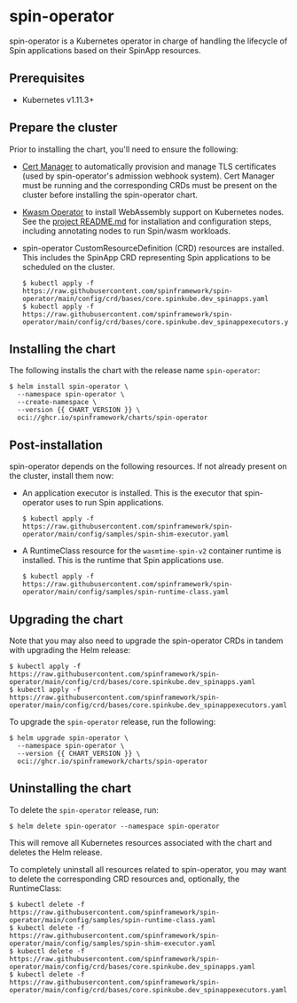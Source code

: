 # spin-operator

spin-operator is a Kubernetes operator in charge of handling the lifecycle of Spin applications based on their SpinApp resources.

## Prerequisites

- Kubernetes v1.11.3+

## Prepare the cluster

Prior to installing the chart, you'll need to ensure the following:

- [Cert Manager](https://github.com/cert-manager/cert-manager) to automatically provision and manage TLS certificates (used by spin-operator's admission webhook system). Cert Manager must be running and the corresponding CRDs must be present on the cluster before installing the spin-operator chart.

- [Kwasm Operator](https://github.com/kwasm/kwasm-operator) to install WebAssembly support on Kubernetes nodes. See the [project README.md](https://github.com/KWasm/kwasm-operator/blob/main/README.md) for installation and configuration steps, including annotating nodes to run Spin/wasm workloads.

- spin-operator CustomResourceDefinition (CRD) resources are installed. This includes the SpinApp CRD representing Spin applications to be scheduled on the cluster.

  ```console
  $ kubectl apply -f https://raw.githubusercontent.com/spinframework/spin-operator/main/config/crd/bases/core.spinkube.dev_spinapps.yaml
  $ kubectl apply -f https://raw.githubusercontent.com/spinframework/spin-operator/main/config/crd/bases/core.spinkube.dev_spinappexecutors.yaml
  ```

## Installing the chart

The following installs the chart with the release name `spin-operator`:

```console
$ helm install spin-operator \
  --namespace spin-operator \
  --create-namespace \
  --version {{ CHART_VERSION }} \
  oci://ghcr.io/spinframework/charts/spin-operator
```

## Post-installation

spin-operator depends on the following resources. If not already present on the cluster, install them now:

- An application executor is installed. This is the executor that spin-operator uses to run Spin applications.

  ```console
  $ kubectl apply -f https://raw.githubusercontent.com/spinframework/spin-operator/main/config/samples/spin-shim-executor.yaml
  ```

- A RuntimeClass resource for the `wasmtime-spin-v2` container runtime is installed. This is the runtime that Spin applications use.

  ```console
  $ kubectl apply -f https://raw.githubusercontent.com/spinframework/spin-operator/main/config/samples/spin-runtime-class.yaml
  ```

## Upgrading the chart

Note that you may also need to upgrade the spin-operator CRDs in tandem with upgrading the Helm release:

```console
$ kubectl apply -f https://raw.githubusercontent.com/spinframework/spin-operator/main/config/crd/bases/core.spinkube.dev_spinapps.yaml
$ kubectl apply -f https://raw.githubusercontent.com/spinframework/spin-operator/main/config/crd/bases/core.spinkube.dev_spinappexecutors.yaml
```

To upgrade the `spin-operator` release, run the following:

```console
$ helm upgrade spin-operator \
  --namespace spin-operator \
  --version {{ CHART_VERSION }} \
  oci://ghcr.io/spinframework/charts/spin-operator
```

## Uninstalling the chart

To delete the `spin-operator` release, run:

```console
$ helm delete spin-operator --namespace spin-operator
```

This will remove all Kubernetes resources associated with the chart and deletes the Helm release.

To completely uninstall all resources related to spin-operator, you may want to delete the corresponding CRD resources and, optionally, the RuntimeClass:

```console
$ kubectl delete -f https://raw.githubusercontent.com/spinframework/spin-operator/main/config/samples/spin-runtime-class.yaml
$ kubectl delete -f https://raw.githubusercontent.com/spinframework/spin-operator/main/config/samples/spin-shim-executor.yaml
$ kubectl delete -f https://raw.githubusercontent.com/spinframework/spin-operator/main/config/crd/bases/core.spinkube.dev_spinapps.yaml
$ kubectl delete -f https://raw.githubusercontent.com/spinframework/spin-operator/main/config/crd/bases/core.spinkube.dev_spinappexecutors.yaml
```
